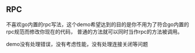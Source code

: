 RPC
---
不喜欢go内置的rpc写法，这个demo希望达到的目的是你不用为了符合go内置的rpc规范而修改你现在的代码，
普通的方法就可以同时当作rpc的方法被调用。

demo没有处理错误，没有考虑性能，没有处理连接关闭等问题

